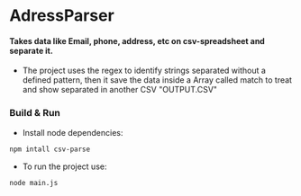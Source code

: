 # AdressParser
#### Takes data like Email, phone, address, etc on csv-spreadsheet and separate it.

- The project uses the regex to identify strings separated without a defined pattern, then it save the data inside a Array called match to treat and show separated in another CSV "OUTPUT.CSV"

### Build & Run

- Install node dependencies:

```bash
npm intall csv-parse
```

- To run the project use:

```bash
node main.js
```

